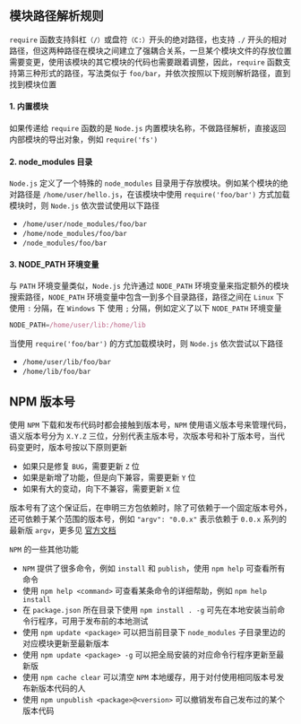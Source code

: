 ## 模块路径解析规则

`require` 函数支持斜杠`（/）`或盘符`（C:）`开头的绝对路径，也支持 `./` 开头的相对路径，但这两种路径在模块之间建立了强耦合关系，一旦某个模块文件的存放位置需要变更，使用该模块的其它模块的代码也需要跟着调整，因此，`require` 函数支持第三种形式的路径，写法类似于 `foo/bar`，并依次按照以下规则解析路径，直到找到模块位置

#### 1. 内置模块

如果传递给 `require` 函数的是 `Node.js` 内置模块名称，不做路径解析，直接返回内部模块的导出对象，例如 `require('fs')`

#### 2. node_modules 目录

`Node.js` 定义了一个特殊的 `node_modules` 目录用于存放模块。例如某个模块的绝对路径是 `/home/user/hello.js`，在该模块中使用 `require('foo/bar')` 方式加载模块时，则 `Node.js` 依次尝试使用以下路径

* `/home/user/node_modules/foo/bar`
* `/home/node_modules/foo/bar`
* `/node_modules/foo/bar`

#### 3. NODE_PATH 环境变量

与 `PATH` 环境变量类似，`Node.js` 允许通过 `NODE_PATH` 环境变量来指定额外的模块搜索路径，`NODE_PATH` 环境变量中包含一到多个目录路径，路径之间在 `Linux` 下使用 `:` 分隔，在 `Windows` 下 使用 `;` 分隔，例如定义了以下 `NODE_PATH` 环境变量

```js
NODE_PATH=/home/user/lib:/home/lib
```

当使用 `require('foo/bar')` 的方式加载模块时，则 `Node.js` 依次尝试以下路径

* `/home/user/lib/foo/bar`
* `/home/lib/foo/bar`



## NPM 版本号

使用 `NPM` 下载和发布代码时都会接触到版本号，`NPM` 使用语义版本号来管理代码，语义版本号分为 `X.Y.Z` 三位，分别代表主版本号，次版本号和补丁版本号，当代码变更时，版本号按以下原则更新

* 如果只是修复 `BUG`，需要更新 `Z` 位
* 如果是新增了功能，但是向下兼容，需要更新 `Y` 位
* 如果有大的变动，向下不兼容，需要更新 `X` 位

版本号有了这个保证后，在申明三方包依赖时，除了可依赖于一个固定版本号外，还可依赖于某个范围的版本号，例如 `"argv": "0.0.x"` 表示依赖于 `0.0.x` 系列的最新版 `argv`，更多见 [官方文档](https://npmjs.org/doc/files/package.json.html#dependencies)

`NPM` 的一些其他功能

* `NPM` 提供了很多命令，例如 `install` 和 `publish`，使用 `npm help` 可查看所有命令
* 使用 `npm help <command>` 可查看某条命令的详细帮助，例如 `npm help install`
* 在 `package.json` 所在目录下使用 `npm install . -g` 可先在本地安装当前命令行程序，可用于发布前的本地测试
* 使用 `npm update <package>` 可以把当前目录下 `node_modules` 子目录里边的对应模块更新至最新版本
* 使用 `npm update <package> -g` 可以把全局安装的对应命令行程序更新至最新版
* 使用 `npm cache clear` 可以清空 `NPM` 本地缓存，用于对付使用相同版本号发布新版本代码的人
* 使用 `npm unpublish <package>@<version>` 可以撤销发布自己发布过的某个版本代码

